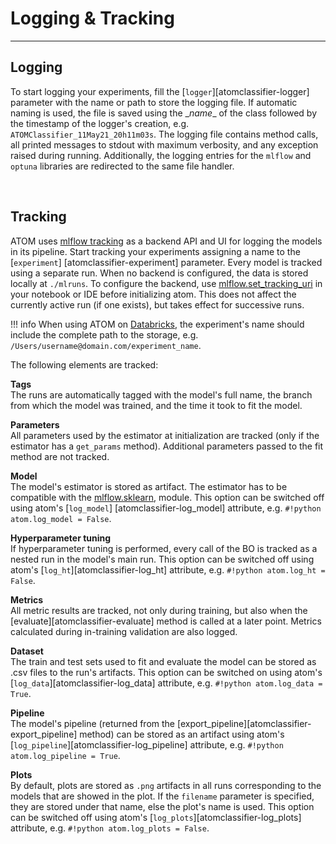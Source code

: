 # Logging & Tracking
--------------------

## Logging

To start logging your experiments, fill the [`logger`][atomclassifier-logger]
parameter with the name or path to store the logging file. If automatic
naming is used, the file is saved using the \__name__ of the class
followed by the timestamp of the logger's creation, e.g.
`ATOMClassifier_11May21_20h11m03s`. The logging file contains method
calls, all printed messages to stdout with maximum verbosity, and any
exception raised during running. Additionally, the logging entries for the
`mlflow` and `optuna` libraries are redirected to the same file handler.

<br>

## Tracking

ATOM uses [mlflow tracking](https://www.mlflow.org/docs/latest/tracking.html)
as a backend API and UI for logging the models in its pipeline. Start
tracking your experiments assigning a name to the [`experiment`]
[atomclassifier-experiment] parameter. Every model is tracked using a
separate run. When no backend is configured, the data is stored locally
at `./mlruns`. To configure the backend, use [mlflow.set_tracking_uri](https://www.mlflow.org/docs/latest/python_api/mlflow.html#mlflow.set_tracking_uri)
in your notebook or IDE before initializing atom. This does not affect
the currently active run (if one exists), but takes effect for successive
runs.

!!! info
    When using ATOM on [Databricks](https://databricks.com/), the
    experiment's name should include the complete path to the storage,
    e.g. `/Users/username@domain.com/experiment_name`.

The following elements are tracked:

**Tags**<br>
The runs are automatically tagged with the model's full name, the branch
from which the model was trained, and the time it took to fit the model.

**Parameters**<br>
All parameters used by the estimator at initialization are tracked (only
if the estimator has a `get_params` method). Additional parameters passed
to the fit method are not tracked.

**Model**<br>
The model's estimator is stored as artifact. The estimator has to be
compatible with the [mlflow.sklearn](https://www.mlflow.org/docs/latest/python_api/mlflow.sklearn.html),
module. This option can be switched off using atom's [`log_model`]
[atomclassifier-log_model] attribute, e.g. `#!python atom.log_model = False`.

**Hyperparameter tuning**<br>
If hyperparameter tuning is performed, every call of the BO is tracked
as a nested run in the model's main run. This option can be switched
off using atom's [`log_ht`][atomclassifier-log_ht] attribute, e.g.
`#!python atom.log_ht = False`.

**Metrics**<br>
All metric results are tracked, not only during training, but also when
the [evaluate][atomclassifier-evaluate] method is called at a later point.
Metrics calculated during in-training validation are also logged.

**Dataset**<br>
The train and test sets used to fit and evaluate the model can be stored
as .csv files to the run's artifacts. This option can be switched on
using atom's [`log_data`][atomclassifier-log_data] attribute, e.g.
`#!python atom.log_data = True`.

**Pipeline**<br>
The model's pipeline (returned from the [export_pipeline][atomclassifier-export_pipeline]
method) can be stored as an artifact using atom's [`log_pipeline`][atomclassifier-log_pipeline]
attribute, e.g. `#!python atom.log_pipeline = True`.

**Plots**<br>
By default, plots are stored as `.png` artifacts in all runs corresponding
to the models that are showed in the plot. If the `filename` parameter is
specified, they are stored under that name, else the plot's name is used.
This option can be switched off using atom's [`log_plots`][atomclassifier-log_plots]
attribute, e.g. `#!python atom.log_plots = False`.
